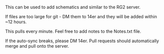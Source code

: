 This can be used to add schematics and similar to the RG2 server.

If files are too large for git - DM them to 14er and they will be added within ~12 hours.

This pulls every minute. Feel free to add notes to the Notes.txt file.

If the auto-sync breaks, please DM 14er. Pull requests should automatically merge and pull onto the server.
